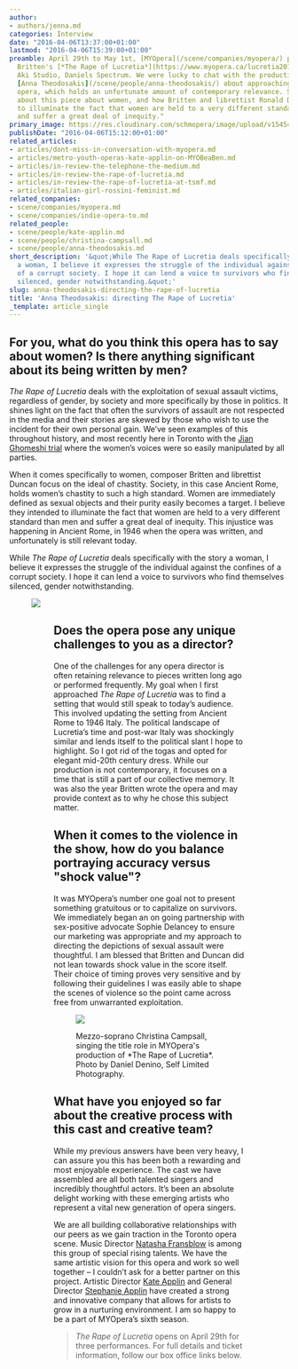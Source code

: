 ```yaml
---
author:
- authors/jenna.md
categories: Interview
date: "2016-04-06T13:37:00+01:00"
lastmod: "2016-04-06T15:39:00+01:00"
preamble: April 29th to May 1st, [MYOpera](/scene/companies/myopera/) presents Benjamin
  Britten's [*The Rape of Lucretia*](https://www.myopera.ca/lucretia2016/) at Toronto's
  Aki Studio, Daniels Spectrum. We were lucky to chat with the production's director,
  [Anna Theodosakis](/scene/people/anna-theodosakis/) about approaching this difficult
  opera, which holds an unfortunate amount of contemporary relevance. She speaks eloquently
  about this piece about women, and how Britten and librettist Ronald Duncan "intended
  to illuminate the fact that women are held to a very different standard than men
  and suffer a great deal of inequity."
primary_image: https://res.cloudinary.com/schmopera/image/upload/v1545409169/media/webhook-uploads/1459947478011/2016-04-06---Anna-Theodosakis.jpg.jpg
publishDate: "2016-04-06T15:12:00+01:00"
related_articles:
- articles/dont-miss-in-conversation-with-myopera.md
- articles/metro-youth-operas-kate-applin-on-MYOBeaBen.md
- articles/in-review-the-telephone-the-medium.md
- articles/in-review-the-rape-of-lucretia.md
- articles/in-review-the-rape-of-lucretia-at-tsmf.md
- articles/italian-girl-rossini-feminist.md
related_companies:
- scene/companies/myopera.md
- scene/companies/indie-opera-to.md
related_people:
- scene/people/kate-applin.md
- scene/people/christina-campsall.md
- scene/people/anna-theodosakis.md
short_description: '&quot;While The Rape of Lucretia deals specifically with the story
  a woman, I believe it expresses the struggle of the individual against the confines
  of a corrupt society. I hope it can lend a voice to survivors who find themselves
  silenced, gender notwithstanding.&quot;'
slug: anna-theodosakis-directing-the-rape-of-lucretia
title: 'Anna Theodosakis: directing The Rape of Lucretia'
_template: article_single
---
```


## For you, what do you think this opera has to say about women? Is there anything significant about its being written by men?
 
*The Rape of Lucretia* deals with the exploitation of sexual assault victims, regardless of gender, by society and more specifically by those in politics. It shines light on the fact that often the survivors of assault are not respected in the media and their stories are skewed by those who wish to use the incident for their own personal gain. We’ve seen examples of this throughout history, and most recently here in Toronto with the [Jian Ghomeshi trial](http://www.theglobeandmail.com/news/national/jian-ghomeshi/article28476713/) where the women’s voices were so easily manipulated by all parties.
 
When it comes specifically to women, composer Britten and librettist Duncan focus on the ideal of chastity. Society, in this case Ancient Rome, holds women’s chastity to such a high standard. Women are immediately defined as sexual objects and their purity easily becomes a target. I believe they intended to illuminate the fact that women are held to a very different standard than men and suffer a great deal of inequity. This injustice was happening in Ancient Rome, in 1946 when the opera was written, and unfortunately is still relevant today.
 
While *The Rape of Lucretia* deals specifically with the story a woman, I believe it expresses the struggle of the individual against the confines of a corrupt society. I hope it can lend a voice to survivors who find themselves silenced, gender notwithstanding.

<figure data-type="image">

![](https://res.cloudinary.com/schmopera/image/upload/v1545409169/media/webhook-uploads/1459951188747/2016-04-06---Lucretia-Image-.jpg.jpg)

<figure>
 
## Does the opera pose any unique challenges to you as a director?
 
One of the challenges for any opera director is often retaining relevance to pieces written long ago or performed frequently. My goal when I first approached *The Rape of Lucretia* was to find a setting that would still speak to today’s audience. This involved updating the setting from Ancient Rome to 1946 Italy. The political landscape of Lucretia’s time and post-war Italy was shockingly similar and lends itself to the political slant I hope to highlight. So I got rid of the togas and opted for elegant mid-20th century dress. While our production is not contemporary, it focuses on a time that is still a part of our collective memory. It was also the year Britten wrote the opera and may provide context as to why he chose this subject matter.

## When it comes to the violence in the show, how do you balance portraying accuracy versus "shock value"?
 
It was MYOpera’s number one goal not to present something gratuitous or to capitalize on survivors. We immediately began an on going partnership with sex-positive advocate Sophie Delancey to ensure our marketing was appropriate and my approach to directing the depictions of sexual assault were thoughtful. I am blessed that Britten and Duncan did not lean towards shock value in the score itself. Their choice of timing proves very sensitive and by following their guidelines I was easily able to shape the scenes of violence so the point came across free from unwarranted exploitation.

<figure data-type="image">

![](https://res.cloudinary.com/schmopera/image/upload/v1545409169/media/webhook-uploads/1459951230932/2016-04-06---Cast---Lucretia.jpg.jpg)

<figcaption>Mezzo-soprano Christina Campsall, singing the title role in MYOpera's production of *The Rape of Lucretia*. Photo by Daniel Denino, Self Limited Photography.</figcaption>
</figure>
 
## What have you enjoyed so far about the creative process with this cast and creative team?
 
While my previous answers have been very heavy, I can assure you this has been both a rewarding and most enjoyable experience. The cast we have assembled are all both talented singers and incredibly thoughtful actors. It’s been an absolute delight working with these emerging artists who represent a vital new generation of opera singers. 

We are all building collaborative relationships with our peers as we gain traction in the Toronto opera scene. Music Director [Natasha Fransblow](https://www.myopera.ca/our-team/#natasha) is among this group of special rising talents. We have the same artistic vision for this opera and work so well together – I couldn’t ask for a better partner on this project. Artistic Director [Kate Applin](https://www.myopera.ca/our-team/#kate) and General Director [Stephanie Applin](https://www.myopera.ca/our-team/#stephanie) have created a strong and innovative company that allows for artists to grow in a nurturing environment. I am so happy to be a part of MYOpera’s sixth season. 

>*The Rape of Lucretia* opens on April 29th for three performances. For full details and ticket information, follow our box office links below.

